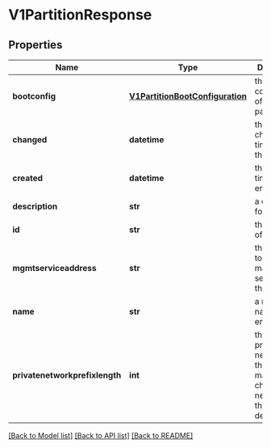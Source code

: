 # V1PartitionResponse

## Properties
Name | Type | Description | Notes
------------ | ------------- | ------------- | -------------
**bootconfig** | [**V1PartitionBootConfiguration**](V1PartitionBootConfiguration.md) | the boot configuration of this partition | 
**changed** | **datetime** | the last changed timestamp of this entity | [optional] 
**created** | **datetime** | the creation time of this entity | [optional] 
**description** | **str** | a description for this entity | [optional] 
**id** | **str** | the unique ID of this entity | 
**mgmtserviceaddress** | **str** | the address to the management service of this partition | [optional] 
**name** | **str** | a readable name for this entity | [optional] 
**privatenetworkprefixlength** | **int** | the length of private networks for the machine&#39;s child networks in this partition, default 22 | [optional] 

[[Back to Model list]](../README.md#documentation-for-models) [[Back to API list]](../README.md#documentation-for-api-endpoints) [[Back to README]](../README.md)


